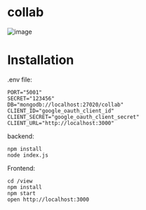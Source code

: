 # collab
![image](https://user-images.githubusercontent.com/86217607/210257951-6304ecd9-db70-4f75-a67c-a5c99caadfc6.png)

# Installation
.env file:
```
PORT="5001"
SECRET="123456"
DB="mongodb://localhost:27020/collab"
CLIENT_ID="google_oauth_client_id"
CLIENT_SECRET="google_oauth_client_secret"
CLIENT_URL="http://localhost:3000"
```

backend:
```
npm install
node index.js
```

Frontend:
```
cd /view
npm install
npm start
open http://localhost:3000
```

